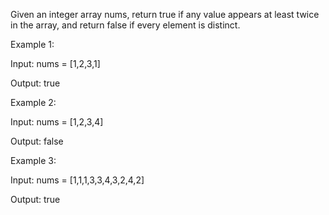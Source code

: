 Given an integer array nums, return true if any value appears at least twice in the array, and return false if every element is distinct.

 

Example 1:

Input: nums = [1,2,3,1]

Output: true


Example 2:


Input: nums = [1,2,3,4]

Output: false


Example 3:

Input: nums = [1,1,1,3,3,4,3,2,4,2]

Output: true
